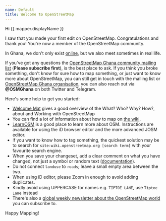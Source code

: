 ```yaml
---
name: Default
title: Welcome to OpenStreetMap
---
```


Hi {{ mapper.displayName }}

I saw that you made your first edit on OpenStreetMap. Congratulations and thank you! You're now a member of the OpenStreetMap community.

In Ghana, we don't only exist [online](https://osmghana.org/), but we also meet sometimes in real life.

If you've got any questions the [OpenStreetMap Ghana community mailing list](https://lists.openstreetmap.org/listinfo/talk-gh) (**Please subscribe first**), is the best place to ask. If you think you broke something, don't know for sure how to map something, or just want to know more about OpenStreetMap, you can still get in touch with the mailing list or [OpenStreetMap Ghana organisation](https://osmghana.org/contact), you can also reach out via __@OSMGhana__ on both Twitter and Telegram.

Here's some help to get you started:

* [Welcome Mat](https://welcome.openstreetmap.org/) gives a good overview of the What? Who? Why? How?, about and Working with OpenStreetMap 
* You can find a lot of information about how to map on [the wiki](https://wiki.openstreetmap.org/wiki/).  
* [LearnOSM](http://learnosm.org) is a good place to learn more about OSM. Instructions are available for using the iD browser editor and the more advanced JOSM editor.
* If you want to know how to tag something, the quickest solution may be to search for `site:wiki.openstreetmap.org [search term]` with your favourite search engine.
* When you save your changeset, add a clear comment on what you have changed, not just a symbol or random text ([documentation](https://wiki.openstreetmap.org/wiki/Good_changeset_comments)).
* Do not connect `landuse` to `roads`; leave a small empty area between the two.
* When using iD editor, please Zoom in enough to avoid adding duplicates.
* Kindly avoid using UPPERCASE for names e.g. `TIPTOE LANE`, use `Tiptoe Lane` instead
* There's also a [global weekly newsletter about the OpenStreetMap world](https://weeklyosm.eu/) you can subscribe to.

Happy Mapping!